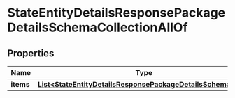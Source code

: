 

# StateEntityDetailsResponsePackageDetailsSchemaCollectionAllOf


## Properties

| Name | Type | Description | Notes |
|------------ | ------------- | ------------- | -------------|
|**items** | [**List&lt;StateEntityDetailsResponsePackageDetailsSchemaItem&gt;**](StateEntityDetailsResponsePackageDetailsSchemaItem.md) |  |  |



